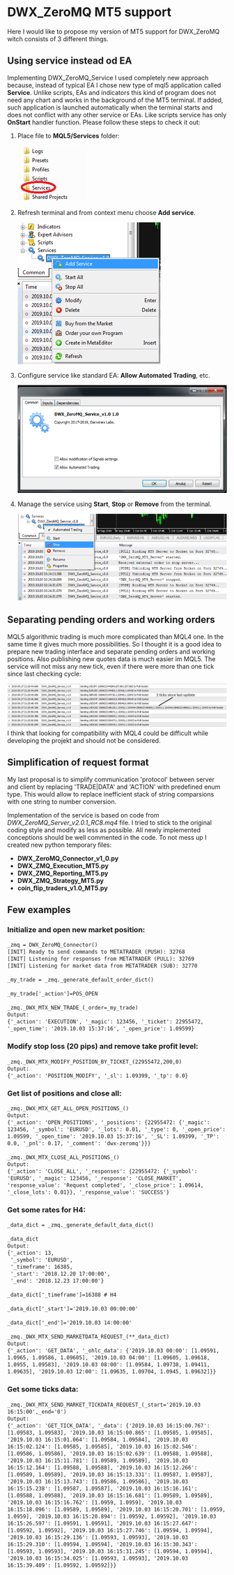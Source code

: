# DWX_ZeroMQ MT5 support
Here I would like to propose my version of MT5 support for DWX_ZeroMQ witch consists of 3 different things.
## Using service instead od EA
Implementing DWX_ZeroMQ_Service I used completely new approach because, instead of typical EA I chose new type of mql5 application called **Service**. Unlike scripts, EAs and indicators this kind of program does not need any chart and works in the background of the MT5 terminal. If added, such application is launched automatically when the terminal starts and does not conflict with any other service or EAs. Like scripts service has only **OnStart** handler function. Please follow these steps to check it out:
1. Place file to **MQL5/Services** folder:

   ![Service folder location](images/services_location.png)
1. Refresh terminal and from context menu choose **Add service**. 

   ![Service add](images/services_add.png)
1. Configure service like standard EA: **Allow Automated Trading**, etc. 

   ![Service configure](images/services_configure.png)
1. Manage the service using **Start**, **Stop** or **Remove** from the terminal. 

   ![Service management](images/services_manage.png)
## Separating pending orders and working orders
MQL5 algorithmic trading is much more complicated than MQL4 one. In the same time it gives much more possibilities. So I thought it is a good idea to prepare new trading interface and separate pending orders and working positions.
Also publishing new quotes data is much easier im MQL5. The service will not miss any new tick, even if there were more than one tick since last checking cycle:

![Service data publishing](images/tick_data_publishing_example.png)
I think that looking for compatibility with MQL4 could be difficult while developing the projekt and should not be considered.
## Simplification of request format
My last proposal is to simplify communication 'protocol' between server and client by replacing 'TRADE|DATA' and 'ACTION' with predefined enum type. This would allow to replace inefficient stack of string comparsions with one string to number conversion.

Implementation of the service is based on code from *DWX_ZeroMQ_Server_v2.0.1_RC8.mq4* file. I tried to stick to the original coding style and modify as less as possible. All newly implemented conceptions should be well commented in the code.
To not mess up I created new python temporary files:
* **DWX_ZeroMQ_Connector_v1_0.py**
* **DWX_ZMQ_Execution_MT5.py**
* **DWX_ZMQ_Reporting_MT5.py**
* **DWX_ZMQ_Strategy_MT5.py**
* **coin_flip_traders_v1.0_MT5.py**

## Few examples

### Initialize and open new market position:
```
_zmq = DWX_ZeroMQ_Connector()
[INIT] Ready to send commands to METATRADER (PUSH): 32768
[INIT] Listening for responses from METATRADER (PULL): 32769
[INIT] Listening for market data from METATRADER (SUB): 32770

_my_trade = _zmq._generate_default_order_dict()

_my_trade['_action']=POS_OPEN

_zmq._DWX_MTX_NEW_TRADE_(_order=_my_trade)
Output: 
{'_action': 'EXECUTION', '_magic': 123456, '_ticket': 22955472, '_open_time': '2019.10.03 15:37:16', '_open_price': 1.09599}
```

### Modify stop loss (20 pips) and remove take profit level:
```
_zmq._DWX_MTX_MODIFY_POSITION_BY_TICKET_(22955472,200,0)
Output: 
{'_action': 'POSITION_MODIFY', '_sl': 1.09399, '_tp': 0.0}
```

### Get list of positions and close all:
```
_zmq._DWX_MTX_GET_ALL_OPEN_POSITIONS_()
Output: 
{'_action': 'OPEN_POSITIONS', '_positions': {22955472: {'_magic': 123456, '_symbol': 'EURUSD', '_lots': 0.01, '_type': 0, '_open_price': 1.09599, '_open_time': '2019.10.03 15:37:16', '_SL': 1.09399, '_TP': 0.0, '_pnl': 0.17, '_comment': 'dwx-zeromq'}}}

_zmq._DWX_MTX_CLOSE_ALL_POSITIONS_()
Output: 
{'_action': 'CLOSE_ALL', '_responses': {22955472: {'_symbol': 'EURUSD', '_magic': 123456, '_response': 'CLOSE_MARKET', 'response_value': 'Request completed', '_close_price': 1.09614, '_close_lots': 0.01}}, '_response_value': 'SUCCESS'}
```

### Get some rates for H4:
```
_data_dict = _zmq._generate_default_data_dict()

_data_dict
Output: 
{'_action': 13,
 '_symbol': 'EURUSD',
 '_timeframe': 16385,
 '_start': '2018.12.20 17:00:00',
 '_end': '2018.12.23 17:00:00'}

_data_dict['_timeframe']=16388 # H4

_data_dict['_start']='2019.10.03 00:00:00'

_data_dict['_end']='2019.10.03 14:00:00'

_zmq._DWX_MTX_SEND_MARKETDATA_REQUEST_(**_data_dict)
Output: 
{'_action': 'GET_DATA', '_ohlc_data': {'2019.10.03 00:00': [1.09591, 1.0965, 1.09586, 1.09605], '2019.10.03 04:00': [1.09605, 1.09618, 1.0955, 1.09583], '2019.10.03 08:00': [1.09584, 1.09738, 1.09411, 1.09635], '2019.10.03 12:00': [1.09635, 1.09704, 1.0945, 1.09632]}}
```
### Get some ticks data:
```
_zmq._DWX_MTX_SEND_MARKET_TICKDATA_REQUEST_(_start='2019.10.03 16:15:00',_end='0')
Output: 
{'_action': 'GET_TICK_DATA', '_data': {'2019.10.03 16:15:00.767': [1.09583, 1.09583], '2019.10.03 16:15:00.865': [1.09585, 1.09585], '2019.10.03 16:15:01.064': [1.09584, 1.09584], '2019.10.03 16:15:02.124': [1.09585, 1.09585], '2019.10.03 16:15:02.546': [1.09586, 1.09586], '2019.10.03 16:15:02.639': [1.09588, 1.09588], '2019.10.03 16:15:11.781': [1.09589, 1.09589], '2019.10.03 16:15:12.164': [1.09588, 1.09588], '2019.10.03 16:15:12.266': [1.09589, 1.09589], '2019.10.03 16:15:13.331': [1.09587, 1.09587], '2019.10.03 16:15:13.743': [1.09586, 1.09586], '2019.10.03 16:15:15.238': [1.09587, 1.09587], '2019.10.03 16:15:16.161': [1.09588, 1.09588], '2019.10.03 16:15:16.681': [1.09589, 1.09589], '2019.10.03 16:15:16.762': [1.0959, 1.0959], '2019.10.03 16:15:18.096': [1.09589, 1.09589], '2019.10.03 16:15:20.701': [1.0959, 1.0959], '2019.10.03 16:15:20.894': [1.09592, 1.09592], '2019.10.03 16:15:26.597': [1.09591, 1.09591], '2019.10.03 16:15:27.647': [1.09592, 1.09592], '2019.10.03 16:15:27.746': [1.09594, 1.09594], '2019.10.03 16:15:29.136': [1.09593, 1.09593], '2019.10.03 16:15:29.310': [1.09594, 1.09594], '2019.10.03 16:15:30.343': [1.09593, 1.09593], '2019.10.03 16:15:31.245': [1.09594, 1.09594], '2019.10.03 16:15:34.025': [1.09593, 1.09593], '2019.10.03 16:15:39.409': [1.09592, 1.09592]}}
```
